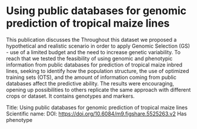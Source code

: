 # Using public databases for genomic prediction of tropical maize lines

This publication discusses the Throughout this dataset we proposed a hypothetical and realistic scenario in order to apply Genomic Selection (GS) - use of a limited budget and the need to increase genetic variability. To reach that we tested the feasibility of using genomic and phenotypic information from public databases for prediction of tropical maize inbred lines, seeking to identify how the population structure, the use of optimized training sets (OTS), and the amount of information coming from public databases affect the predictive ability. The results were encouraging, opening up possibilities to others replicate the same approach with different crops or dataset.
It contains  genotypes and  markers.

Title: Using public databases for genomic prediction of tropical maize lines
Scientific name: 
DOI: https://doi.org/10.6084/m9.figshare.5525263.v2
Has phenotype 

